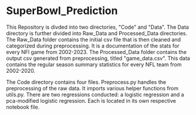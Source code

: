 # SuperBowl_Prediction

This Repository is divded into two directories, "Code" and "Data". The Data directory is further divided into Raw_Data and Processed_Data directories. The Raw_Data folder contains the initial csv file that is then cleaned and categorized during preprocessing. It is a documentation of the stats for every NFl game from 2002-2023. The Processed_Data folder contains the output csv generated from preprocessing, titled "game_data.csv". This data contains the regular season summary statistics for every NFL team from 2002-2020.

The Code directory contains four files. Preprocess.py handles the preprocessing of the raw data. It imports various helper functions from utils.py. There are two regressions conducted: a logistic regression and a pca-modified logistic regression. Each is located in its own respective notebook file.
